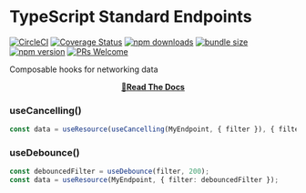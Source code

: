 # TypeScript Standard Endpoints
[![CircleCI](https://circleci.com/gh/coinbase/rest-hooks.svg?style=shield)](https://circleci.com/gh/coinbase/rest-hooks)
[![Coverage Status](https://img.shields.io/coveralls/coinbase/rest-hooks.svg?style=flat-square)](https://coveralls.io/github/coinbase/rest-hooks?branch=master)
[![npm downloads](https://img.shields.io/npm/dm/@rest-hooks/hooks.svg?style=flat-square)](https://www.npmjs.com/package/@rest-hooks/hooks)
[![bundle size](https://img.shields.io/bundlephobia/minzip/@rest-hooks/hooks?style=flat-square)](https://bundlephobia.com/result?p=@rest-hooks/hooks)
[![npm version](https://img.shields.io/npm/v/@rest-hooks/hooks.svg?style=flat-square)](https://www.npmjs.com/package/@rest-hooks/hooks)
[![PRs Welcome](https://img.shields.io/badge/PRs-welcome-brightgreen.svg?style=flat-square)](http://makeapullrequest.com)

Composable hooks for networking data

<div align="center">

**[📖Read The Docs](https://resthooks.io/docs/api/Endpoint)**

</div>

### useCancelling()

```typescript
const data = useResource(useCancelling(MyEndpoint, { filter }), { filter });
```

### useDebounce()

```typescript
const debouncedFilter = useDebounce(filter, 200);
const data = useResource(MyEndpoint, { filter: debouncedFilter });
```
